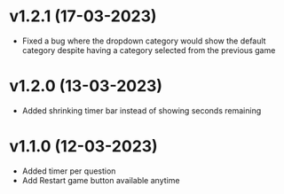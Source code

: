# v1.2.1 (17-03-2023)

- Fixed a bug where the dropdown category would show the default category despite having a category selected from the previous game

# v1.2.0 (13-03-2023)

- Added shrinking timer bar instead of showing seconds remaining

# v1.1.0 (12-03-2023)

- Added timer per question
- Add Restart game button available anytime
